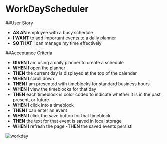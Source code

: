 # WorkDayScheduler

##User Story

- **AS AN** employee with a busy schedule
- **I WANT** to add important events to a daily planner
- **SO THAT** I can manage my time effectively

##Acceptance Criteria

- **GIVEN I** am using a daily planner to create a schedule
- **WHEN I** open the planner
- **THEN** the current day is displayed at the top of the calendar
- **WHEN I** scroll down
- **THEN I** am presented with timeblocks for standard business hours
- **WHEN I** view the timeblocks for that day
- **THEN** each timeblock is color coded to indicate whether it is in the past, present, or future
- **WHEN I** click into a timeblock
- **THEN I** can enter an event
- **WHEN I** click the save button for that timeblock
- **THEN** the text for that event is saved in local storage
- **WHEN I** refresh the page
-**THEN** the saved events persist!


![workday](https://user-images.githubusercontent.com/122133150/228118146-7bc1118c-df92-4332-bec1-d7c8dee3c422.JPG)
